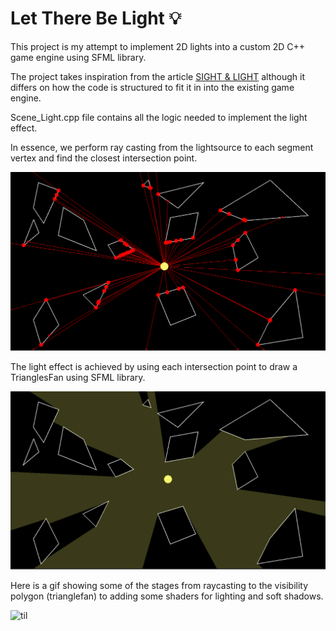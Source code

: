 # Let There Be Light :bulb:

This project is my attempt to implement 2D lights into a custom 2D C++ game engine using SFML library.

The project takes inspiration from the article [SIGHT & LIGHT](https://ncase.me/sight-and-light/) although
it differs on how the code is structured to fit it in into the existing game engine.

Scene_Light.cpp file contains all the logic needed to implement the light effect.

In essence, we perform ray casting from the lightsource to each segment vertex and find the closest intersection point.

![til](./gifs/rays.gif)

The light effect is achieved by using each intersection point to draw a TrianglesFan using SFML library.

![til](./gifs/light.gif)

Here is a gif showing some of the stages from raycasting to the visibility polygon (trianglefan) to adding some shaders
for lighting and soft shadows.

![til](./gifs/lightwithshader.gif)
